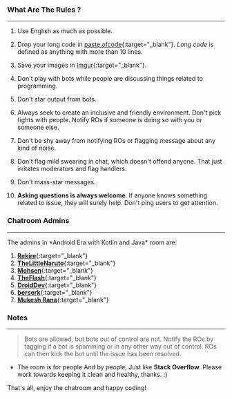 ### What Are The Rules ?
<hr>

1. Use English as much as possible. 

2. Drop your long code in [paste.ofcode](https://paste.ofcode.org){:target="_blank"}. *Long code* is defined as anything with more than 10 lines.

3. Save your images in [Imgur](http://imgur.com){:target="_blank"}. 

4. Don't play with bots while people are discussing things related to programming.

5. Don't star output from bots.

6. Always seek to create an inclusive and friendly environment. Don't pick fights with people. Notify ROs if someone is doing so with you or someone else.

7. Don't be shy away from notifying ROs or flagging message about any kind of noise.

8. Don't flag mild swearing in chat, which doesn't offend anyone. That just irritates moderators and flag handlers.

0. Don't mass-star messages.

10. **Asking questions is always welcome**. If anyone knows something related to issue, they will surely help. Don't ping users to get attention.

### Chatroom Admins 
<hr>
The admins in *Android Era with Kotlin and Java* room are:

1. [**Rekire**](https://stackoverflow.com/users/995926/rekire){:target="_blank"}
2. [**TheLittleNaruto**](https://stackoverflow.com/users/1944896/thelittlenaruto){:target="_blank"}
3. [**Mohsen**](https://stackoverflow.com/users/4409113/mohsen){:target="_blank"}
4. [**TheFlash**](https://stackoverflow.com/users/1865479/theflash){:target="_blank"}
5. [**DroidDev**](https://stackoverflow.com/users/2389078/droiddev){:target="_blank"}
6. [**berserk**](https://stackoverflow.com/users/2944070/berserk){:target="_blank"}
7. [**Mukesh Rana**](https://stackoverflow.com/users/3599007/mukesh-rana){:target="_blank"}


### Notes
<hr>

> Bots are allowed, but bots out of control are not. Notify the ROs by tagging if a bot is spamming or in any other way out of control. ROs can then kick the bot until the issue has been resolved.

* The room is for people And by people, Just like **Stack Overflow**. Please work towards keeping it clean and healthy, thanks. :)

That's all, 
enjoy the chatroom and happy coding!

